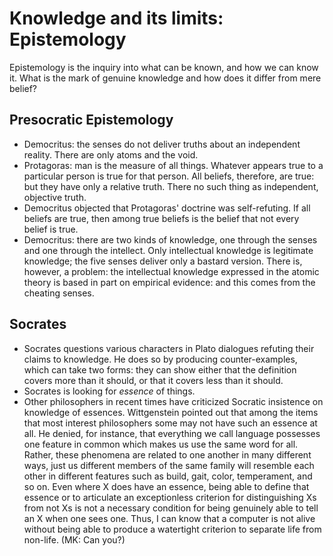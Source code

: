 # Knowledge and its limits: Epistemology

Epistemology is the inquiry into what can be known, and how we can know it.
What is the mark of genuine knowledge and how does it differ from mere
belief?

## Presocratic Epistemology

* Democritus: the senses do not deliver truths about an independent reality.
  There are only atoms and the void.
* Protagoras: man is the measure of all things. Whatever appears true to a
  particular person is true for that person. All beliefs, therefore, are
  true: but they have only a relative truth. There no such thing as
  independent, objective truth.
* Democritus objected that Protagoras' doctrine was self-refuting. If all
  beliefs are true, then among true beliefs is the belief that not every
  belief is true.
* Democritus: there are two kinds of knowledge, one through the senses and
  one through the intellect. Only intellectual knowledge is legitimate
  knowledge; the five senses deliver only a bastard version. There is,
  however, a problem: the intellectual knowledge expressed in the atomic
  theory is based in part on empirical evidence: and this comes from the
  cheating senses.

## Socrates

* Socrates questions various characters in Plato dialogues refuting their
  claims to knowledge. He does so by producing counter-examples, which can
  take two forms: they can show either that the definition covers more than
  it should, or that it covers less than it should.
* Socrates is looking for *essence* of things.
* Other philosophers in recent times have criticized Socratic insistence on
  knowledge of essences. Wittgenstein pointed out that among the items that
  most interest philosophers some may not have such an essence at all. He
  denied, for instance, that everything we call language possesses one
  feature in common which makes us use the same word for all. Rather, these
  phenomena are related to one another in many different ways, just us
  different members of the same family will resemble each other in different
  features such as build, gait, color, temperament, and so on. Even where X
  does have an essence, being able to define that essence or to articulate
  an exceptionless criterion for distinguishing Xs from not Xs is not a
  necessary condition for being genuinely able to tell an X when one sees
  one. Thus, I can know that a computer is not alive without being able to
  produce a watertight criterion to separate life from non-life. (MK: Can
  you?)
